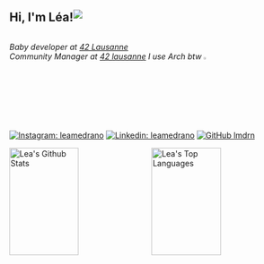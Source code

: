 <div style="display:flex;align-items:center;">
  <h2> Hi, I'm Léa! </h2>
  <img src="https://media.giphy.com/media/v1.Y2lkPTc5MGI3NjExNzUwdTJ2cWtoNG1nZ2JwcGZieTZwYzRlM3pqazJoOTcwYW9jcmlpZiZlcD12MV9pbnRlcm5hbF9naWZfYnlfaWQmY3Q9Zw/CuuSHzuc0O166MRfjt/giphy.gif">
</div>
<p><em>Baby developer at <a href="https://42lausanne.ch">42 Lausanne</a></br>Community Manager at <a href="https://42lausanne.ch">42 lausanne</a>
I use Arch btw <img src="https://cdn0.iconfinder.com/data/icons/flat-round-system/512/archlinux-512.png" width="3%"></em></p>


[![Instagram: leamedrano](https://img.shields.io/instagram/follow/leamedrano?style=social)](https://instagram.com/lea_medrano)
[![Linkedin: leamedrano](https://img.shields.io/badge/-leamedrano-blue?style=flat-square&logo=Linkedin&logoColor=white&link=https://www.linkedin.com/in/leamedrano/)](https://www.linkedin.com/in/leamedrano/)
[![GitHub lmdrn](https://img.shields.io/github/followers/lmdrn?label=follow&style=social)](https://github.com/lmdrn)
<div>
  <img alt="Lea's Github Stats" src="https://denvercoder1-github-readme-stats.vercel.app/api?username=lmdrn&show_icons=true&count_private=true&theme=tokyonight&border_color=7F3FBF&bg_color=0D1117&title_color=F85D7F&icon_color=F8D866" height="192px" width="49.5%"/>
  <img alt="Lea's Top Languages" src="https://denvercoder1-github-readme-stats.vercel.app/api/top-langs/?username=lmdrn&langs_count=8&layout=compact&theme=tokyonight&border_color=7F3FBF&bg_color=0D1117&title_color=F85D7F&icon_color=F8D866" height="192px" width="49.5%"/>
</div>
